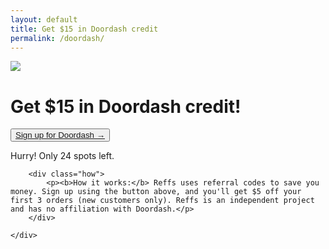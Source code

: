 ```yaml
---
layout: default
title: Get $15 in Doordash credit
permalink: /doordash/
---
```


<div class="row">
	<div class="col-xs-1 col-sm-1 col-md-4 col-lg-4"></div>
	<div class="col-xs-10 col-sm-10 col-md-4 col-lg-4">
		<div class="hero">
			<img class="logo_sq" src="{{ "/assets/logo_doordash.jpg" | relative_url }}">
			<h1>Get $15 in Doordash credit!</h1>
			<button class="cta"><a href="https://drd.sh/XnBNGD/" target="_blank" rel="noopener">Sign up for Doordash →</a></button>
			<p class="hurry">Hurry! Only 24 spots left.</p>
		</div>

		<div class="how">
			<p><b>How it works:</b> Reffs uses referral codes to save you money. Sign up using the button above, and you'll get $5 off your first 3 orders (new customers only). Reffs is an independent project and has no affiliation with Doordash.</p>
		</div>

	</div>
</div>





